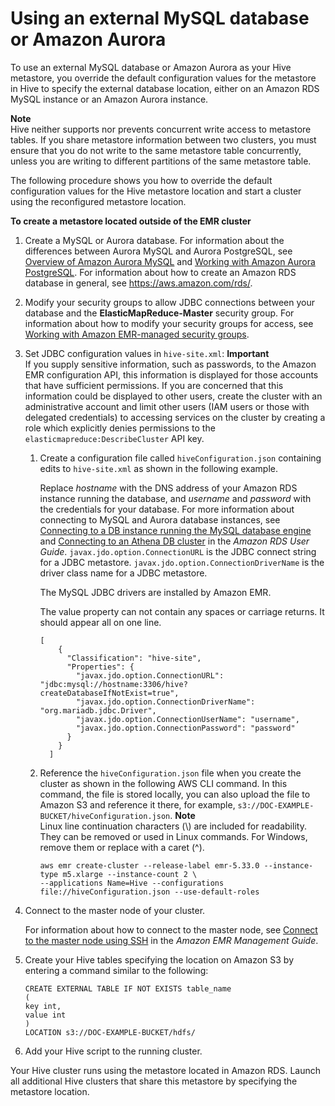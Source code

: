 # Using an external MySQL database or Amazon Aurora<a name="emr-hive-metastore-external"></a>

To use an external MySQL database or Amazon Aurora as your Hive metastore, you override the default configuration values for the metastore in Hive to specify the external database location, either on an Amazon RDS MySQL instance or an Amazon Aurora instance\.

**Note**  
Hive neither supports nor prevents concurrent write access to metastore tables\. If you share metastore information between two clusters, you must ensure that you do not write to the same metastore table concurrently, unless you are writing to different partitions of the same metastore table\.

The following procedure shows you how to override the default configuration values for the Hive metastore location and start a cluster using the reconfigured metastore location\.

**To create a metastore located outside of the EMR cluster**

1. Create a MySQL or Aurora database\. For information about the differences between Aurora MySQL and Aurora PostgreSQL, see [Overview of Amazon Aurora MySQL](https://docs.aws.amazon.com/AmazonRDS/latest/AuroraUserGuide/Aurora.AuroraMySQL.Overview.html) and [Working with Amazon Aurora PostgreSQL](https://docs.aws.amazon.com/AmazonRDS/latest/AuroraUserGuide/Aurora.AuroraPostgreSQL.html)\. For information about how to create an Amazon RDS database in general, see [https://aws\.amazon\.com/rds/](https://aws.amazon.com/rds/)\.

1. Modify your security groups to allow JDBC connections between your database and the **ElasticMapReduce\-Master** security group\. For information about how to modify your security groups for access, see [Working with Amazon EMR\-managed security groups](https://docs.aws.amazon.com/emr/latest/ManagementGuide/emr-man-sec-groups.html)\.

1. Set JDBC configuration values in `hive-site.xml`:
**Important**  
If you supply sensitive information, such as passwords, to the Amazon EMR configuration API, this information is displayed for those accounts that have sufficient permissions\. If you are concerned that this information could be displayed to other users, create the cluster with an administrative account and limit other users \(IAM users or those with delegated credentials\) to accessing services on the cluster by creating a role which explicitly denies permissions to the `elasticmapreduce:DescribeCluster` API key\.

   1. Create a configuration file called `hiveConfiguration.json` containing edits to `hive-site.xml` as shown in the following example\.

       Replace *hostname* with the DNS address of your Amazon RDS instance running the database, and *username* and *password* with the credentials for your database\. For more information about connecting to MySQL and Aurora database instances, see [Connecting to a DB instance running the MySQL database engine](https://docs.aws.amazon.com/AmazonRDS/latest/UserGuide/USER_ConnectToInstance.html) and [Connecting to an Athena DB cluster](https://docs.aws.amazon.com/AmazonRDS/latest/UserGuide/Aurora.Connect.html) in the *Amazon RDS User Guide*\. `javax.jdo.option.ConnectionURL` is the JDBC connect string for a JDBC metastore\. `javax.jdo.option.ConnectionDriverName` is the driver class name for a JDBC metastore\.

      The MySQL JDBC drivers are installed by Amazon EMR\. 

      The value property can not contain any spaces or carriage returns\. It should appear all on one line\.

      ```
      [
          {
            "Classification": "hive-site",
            "Properties": {
              "javax.jdo.option.ConnectionURL": "jdbc:mysql://hostname:3306/hive?createDatabaseIfNotExist=true",
              "javax.jdo.option.ConnectionDriverName": "org.mariadb.jdbc.Driver",
              "javax.jdo.option.ConnectionUserName": "username",
              "javax.jdo.option.ConnectionPassword": "password"
            }
          }
        ]
      ```

   1. Reference the `hiveConfiguration.json` file when you create the cluster as shown in the following AWS CLI command\. In this command, the file is stored locally, you can also upload the file to Amazon S3 and reference it there, for example, `s3://DOC-EXAMPLE-BUCKET/hiveConfiguration.json`\.
**Note**  
Linux line continuation characters \(\\\) are included for readability\. They can be removed or used in Linux commands\. For Windows, remove them or replace with a caret \(^\)\.

      ```
      aws emr create-cluster --release-label emr-5.33.0 --instance-type m5.xlarge --instance-count 2 \
      --applications Name=Hive --configurations file://hiveConfiguration.json --use-default-roles
      ```

1. Connect to the master node of your cluster\. 

   For information about how to connect to the master node, see [Connect to the master node using SSH](https://docs.aws.amazon.com/emr/latest/ManagementGuide/emr-connect-master-node-ssh.html) in the *Amazon EMR Management Guide*\.

1. Create your Hive tables specifying the location on Amazon S3 by entering a command similar to the following:

   ```
   CREATE EXTERNAL TABLE IF NOT EXISTS table_name
   (
   key int,
   value int
   )
   LOCATION s3://DOC-EXAMPLE-BUCKET/hdfs/
   ```

1. Add your Hive script to the running cluster\.

Your Hive cluster runs using the metastore located in Amazon RDS\. Launch all additional Hive clusters that share this metastore by specifying the metastore location\. 